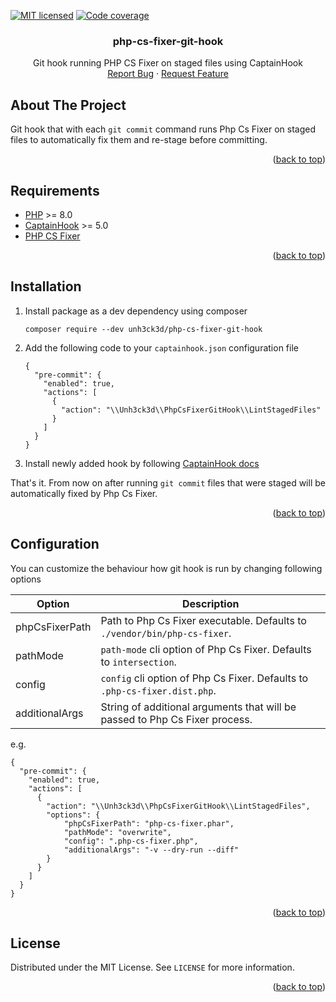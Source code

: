 <a name="readme-top"></a>

[![MIT licensed](https://img.shields.io/badge/license-MIT-blue.svg)](https://github.com/Unh3ck3d/php-cs-fixer-git-hook/blob/main/LICENSE)
[![Code coverage](https://img.shields.io/codecov/c/gh/Unh3ck3d/php-cs-fixer-git-hook?label=codecov&logo=codecov&style=flat-square)](https://codecov.io/gh/Unh3ck3d/php-cs-fixer-git-hook)

<h3 align="center">php-cs-fixer-git-hook</h3>
<p align="center">
 Git hook running PHP CS Fixer on staged files using CaptainHook
<br />
<a href="https://github.com/Unh3ck3d/php-cs-fixer-git-hook/issues">Report Bug</a>
·
<a href="https://github.com/Unh3ck3d/php-cs-fixer-git-hook/issues">Request Feature</a>
</p>

## About The Project

Git hook that with each `git commit` command runs Php Cs Fixer
on staged files to automatically fix them and re-stage before committing.

<p align="right">(<a href="#readme-top">back to top</a>)</p>

## Requirements

* [PHP](https://www.php.net/) >= 8.0
* [CaptainHook](http://captainhook.info/) >= 5.0
* [PHP CS Fixer](https://github.com/PHP-CS-Fixer/PHP-CS-Fixer)

<p align="right">(<a href="#readme-top">back to top</a>)</p>

## Installation

1. Install package as a dev dependency using composer
    ```
    composer require --dev unh3ck3d/php-cs-fixer-git-hook
    ```
2. Add the following code to your `captainhook.json` configuration file
    ```
    {
      "pre-commit": {
        "enabled": true,
        "actions": [
          {
            "action": "\\Unh3ck3d\\PhpCsFixerGitHook\\LintStagedFiles"
          }
        ]
      }
    }
    ```
3. Install newly added hook by following [CaptainHook docs](http://captainhook.info/install.html)

That's it. From now on after running `git commit` files that were staged will be
automatically fixed by Php Cs Fixer.

<p align="right">(<a href="#readme-top">back to top</a>)</p>

## Configuration

You can customize the behaviour how git hook is run by changing following options

| Option         | Description                                                                 |
|----------------|-----------------------------------------------------------------------------|
| phpCsFixerPath | Path to Php Cs Fixer executable. Defaults to `./vendor/bin/php-cs-fixer`.   |
| pathMode       | `path-mode` cli option of Php Cs Fixer. Defaults to `intersection`.         |
| config         | `config` cli option of Php Cs Fixer. Defaults to `.php-cs-fixer.dist.php`.  |
| additionalArgs | String of additional arguments that will be passed to Php Cs Fixer process. |

e.g.
```
{
  "pre-commit": {
    "enabled": true,
    "actions": [
      {
        "action": "\\Unh3ck3d\\PhpCsFixerGitHook\\LintStagedFiles",
        "options": {
            "phpCsFixerPath": "php-cs-fixer.phar",
            "pathMode": "overwrite",
            "config": ".php-cs-fixer.php",
            "additionalArgs": "-v --dry-run --diff"
        }
      }
    ]
  }
}
```

<p align="right">(<a href="#readme-top">back to top</a>)</p>

## License

Distributed under the MIT License. See `LICENSE` for more information.

<p align="right">(<a href="#readme-top">back to top</a>)</p>
